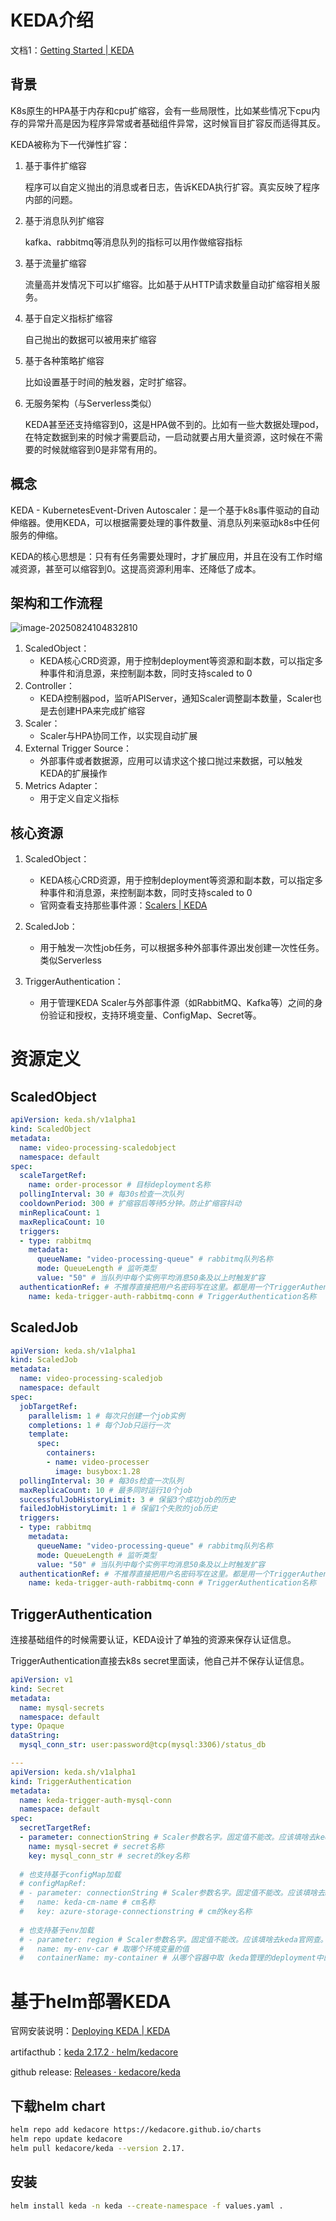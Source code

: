 # KEDA介绍

文档1：[Getting Started | KEDA](https://keda.sh/docs/2.17/)

## 背景

K8s原生的HPA基于内存和cpu扩缩容，会有一些局限性，比如某些情况下cpu内存的异常升高是因为程序异常或者基础组件异常，这时候盲目扩容反而适得其反。

KEDA被称为下一代弹性扩容：

1. 基于事件扩缩容

   程序可以自定义抛出的消息或者日志，告诉KEDA执行扩容。真实反映了程序内部的问题。

2. 基于消息队列扩缩容

   kafka、rabbitmq等消息队列的指标可以用作做缩容指标

3. 基于流量扩缩容

   流量高并发情况下可以扩缩容。比如基于从HTTP请求数量自动扩缩容相关服务。

4. 基于自定义指标扩缩容

   自己抛出的数据可以被用来扩缩容

5. 基于各种策略扩缩容

   比如设置基于时间的触发器，定时扩缩容。

6. 无服务架构（与Serverless类似）

   KEDA甚至还支持缩容到0，这是HPA做不到的。比如有一些大数据处理pod，在特定数据到来的时候才需要启动，一启动就要占用大量资源，这时候在不需要的时候就缩容到0是非常有用的。

## 概念

KEDA - KubernetesEvent-Driven Autoscaler：是一个基于k8s事件驱动的自动伸缩器。使用KEDA，可以根据需要处理的事件数量、消息队列来驱动k8s中任何服务的伸缩。

KEDA的核心思想是：只有有任务需要处理时，才扩展应用，并且在没有工作时缩减资源，甚至可以缩容到0。这提高资源利用率、还降低了成本。

## 架构和工作流程

<img src="https://raw.githubusercontent.com/hangx969/upload-images-md/main/202508241048999.png" alt="image-20250824104832810"  />

1. ScaledObject：
   - KEDA核心CRD资源，用于控制deployment等资源和副本数，可以指定多种事件和消息源，来控制副本数，同时支持scaled to 0
2. Controller：
   - KEDA控制器pod，监听APIServer，通知Scaler调整副本数量，Scaler也是去创建HPA来完成扩缩容
3. Scaler：
   - Scaler与HPA协同工作，以实现自动扩展
4. External Trigger Source：
   - 外部事件或者数据源，应用可以请求这个接口抛过来数据，可以触发KEDA的扩展操作
5. Metrics Adapter：
   - 用于定义自定义指标

## 核心资源

1. ScaledObject：
   - KEDA核心CRD资源，用于控制deployment等资源和副本数，可以指定多种事件和消息源，来控制副本数，同时支持scaled to 0
   - 官网查看支持那些事件源：[Scalers | KEDA](https://keda.sh/docs/2.17/scalers/)

2. ScaledJob：
   - 用于触发一次性job任务，可以根据多种外部事件源出发创建一次性任务。类似Serverless
3. TriggerAuthentication：
   - 用于管理KEDA Scaler与外部事件源（如RabbitMQ、Kafka等）之间的身份验证和授权，支持环境变量、ConfigMap、Secret等。

# 资源定义

## ScaledObject

~~~yaml
apiVersion: keda.sh/v1alpha1
kind: ScaledObject
metadata:
  name: video-processing-scaledobject
  namespace: default
spec:
  scaleTargetRef:
    name: order-processor # 目标deployment名称
  pollingInterval: 30 # 每30s检查一次队列
  cooldownPeriod: 300 # 扩缩容后等待5分钟。防止扩缩容抖动
  minReplicaCount: 1
  maxReplicaCount: 10
  triggers:
  - type: rabbitmq
    metadata:
      queueName: "video-processing-queue" # rabbitmq队列名称
      mode: QueueLength # 监听类型
      value: "50" # 当队列中每个实例平均消息50条及以上时触发扩容
  authenticationRef: # 不推荐直接把用户名密码写在这里。都是用一个TriggerAuthentication绑定
    name: keda-trigger-auth-rabbitmq-conn # TriggerAuthentication名称
~~~

## ScaledJob

~~~yaml
apiVersion: keda.sh/v1alpha1
kind: ScaledJob
metadata:
  name: video-processing-scaledjob
  namespace: default
spec:
  jobTargetRef:
    parallelism: 1 # 每次只创建一个job实例
    completions: 1 # 每个Job只运行一次
    template:
      spec:
        containers:
        - name: video-processer
          image: busybox:1.28
  pollingInterval: 30 # 每30s检查一次队列
  maxReplicaCount: 10 # 最多同时运行10个job
  successfulJobHistoryLimit: 3 # 保留3个成功job的历史
  failedJobHistoryLimit: 1 # 保留1个失败的job历史
  triggers:
  - type: rabbitmq
    metadata:
      queueName: "video-processing-queue" # rabbitmq队列名称
      mode: QueueLength # 监听类型
      value: "50" # 当队列中每个实例平均消息50条及以上时触发扩容
  authenticationRef: # 不推荐直接把用户名密码写在这里。都是用一个TriggerAuthentication绑定
    name: keda-trigger-auth-rabbitmq-conn # TriggerAuthentication名称
~~~

## TriggerAuthentication

连接基础组件的时候需要认证，KEDA设计了单独的资源来保存认证信息。

TriggerAuthentication直接去k8s secret里面读，他自己并不保存认证信息。

~~~yaml
apiVersion: v1
kind: Secret
metadata:
  name: mysql-secrets
  namespace: default
type: Opaque
dataString:
  mysql_conn_str: user:password@tcp(mysql:3306)/status_db

---
apiVersion: keda.sh/v1alpha1
kind: TriggerAuthentication
metadata:
  name: keda-trigger-auth-mysql-conn
  namespace: default
spec: 
  secretTargetRef:
  - parameter: connectionString # Scaler参数名字。固定值不能改。应该填啥去keda官网查。
    name: mysql-secret # secret名称
    key: mysql_conn_str # secret的key名称
  
  # 也支持基于configMap加载
  # configMapRef:
  # - parameter: connectionString # Scaler参数名字。固定值不能改。应该填啥去keda官网查。
  #   name: keda-cm-name # cm名称
  #   key: azure-storage-connectionstring # cm的key名称
  
  # 也支持基于env加载
  # - parameter: region # Scaler参数名字。固定值不能改。应该填啥去keda官网查。
  #   name: my-env-car # 取哪个环境变量的值 
  #   containerName: my-container # 从哪个容器中取（keda管理的deployment中的pod中的某个container）
~~~

# 基于helm部署KEDA

官网安装说明：[Deploying KEDA | KEDA](https://keda.sh/docs/2.17/deploy/#helm)

artifacthub：[keda 2.17.2 · helm/kedacore](https://artifacthub.io/packages/helm/kedacore/keda)

github release: [Releases · kedacore/keda](https://github.com/kedacore/keda/releases)

## 下载helm chart

~~~sh
helm repo add kedacore https://kedacore.github.io/charts 
helm repo update kedacore
helm pull kedacore/keda --version 2.17.
~~~

## 安装

~~~sh
helm install keda -n keda --create-namespace -f values.yaml .
~~~

